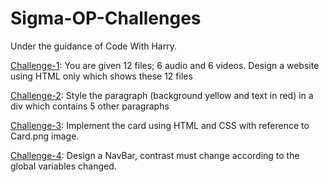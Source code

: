 # Sigma-OP-Challenges
Under the guidance of Code With Harry.

[Challenge-1](https://challenge-1--sigma-op.netlify.app/):  You are given 12 files; 6 audio and 6 videos. Design a website using HTML only which shows these 12 files 

[Challenge-2](https://challenge-2--sigma-op.netlify.app/): Style the paragraph (background yellow and text in red) in a div which contains 5 other paragraphs

[Challenge-3](https://challenge-3--sigma-op.netlify.app/): Implement the card using HTML and CSS with reference to Card.png image.

[Challenge-4](https://challenge-4--sigma-op.netlify.app/): Design a NavBar, contrast must change according to the global variables changed. 